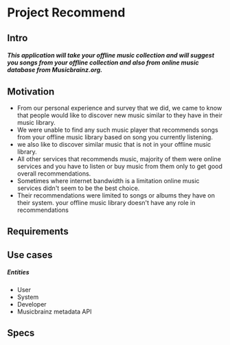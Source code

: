 # Project Recommend

## Intro
##### This application will take your offline music collection and will suggest you songs from your offline collection and also from online music database from Musicbrainz.org.

## Motivation
- From our personal experience and survey that we did, we came to know that people would like to discover
new music similar to they have in their music library.
- We were unable to find any such music player that recommends songs from your offline music library based on song you currently listening.
- we also like to discover similar music that is not in your offline music library.
- All other services that recommends music, majority of them were online services and you have to listen or buy music from them only to get good overall recommendations.
- Sometimes where internet bandwidth is a limitation online music services didn't seem to be the best choice.
- Their recommendations were limited to songs or albums they have on their system.
your offline music library doesn't have any role in recommendations

## Requirements

## Use cases
##### Entities
- User
- System
- Developer
- Musicbrainz metadata API

## Specs
